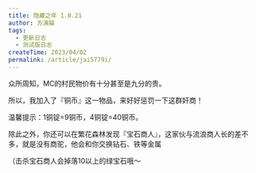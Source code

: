 ```yaml
---
title: 隐藏之年 1.0.21
author: 方漓猫
tags:
  - 更新日志
  - 测试版日志
createTime: 2023/04/02
permalink: /article/jai5779i/
---
```

众所周知，MC的村民物价有十分甚至是九分的贵。

所以，我加入了『铜币』这一物品，来好好惩罚一下这群奸商！

<!-- more -->

温馨提示：1铜锭=9铜币，4铜锭=40铜币。

除此之外，你还可以在繁花森林发现『宝石商人』，这家伙与流浪商人长的差不多，就是没有商驼，他会和你交换钻石、铁等金属

（击杀宝石商人会掉落10以上的绿宝石哦～